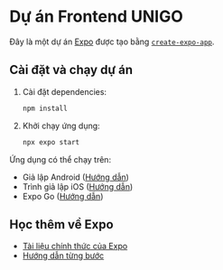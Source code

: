 # Dự án Frontend UNIGO

Đây là một dự án [Expo](https://expo.dev) được tạo bằng [`create-expo-app`](https://www.npmjs.com/package/create-expo-app).

## Cài đặt và chạy dự án

1. Cài đặt dependencies:
   ```bash
   npm install
   ```

2. Khởi chạy ứng dụng:
   ```bash
   npx expo start
   ```

Ứng dụng có thể chạy trên:
- Giả lập Android ([Hướng dẫn](https://docs.expo.dev/workflow/android-studio-emulator/))
- Trình giả lập iOS ([Hướng dẫn](https://docs.expo.dev/workflow/ios-simulator/))
- Expo Go ([Hướng dẫn](https://expo.dev/go))

## Học thêm về Expo

- [Tài liệu chính thức của Expo](https://docs.expo.dev/)
- [Hướng dẫn từng bước](https://docs.expo.dev/tutorial/introduction/)



